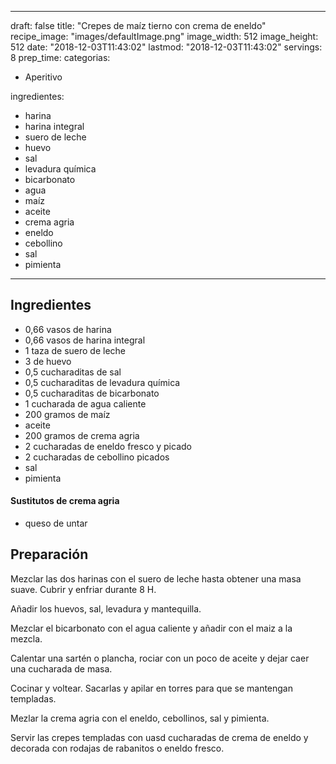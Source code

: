 
---
draft: false
title: "Crepes de maíz tierno con crema de eneldo"
recipe_image: "images/defaultImage.png"
image_width: 512
image_height: 512
date: "2018-12-03T11:43:02"
lastmod: "2018-12-03T11:43:02"
servings: 8
prep_time: 
categorias:
  - Aperitivo

ingredientes:
  - harina
  - harina integral
  - suero de leche
  - huevo
  - sal
  - levadura química
  - bicarbonato
  - agua
  - maíz
  - aceite
  - crema agria
  - eneldo
  - cebollino
  - sal
  - pimienta
---

## Ingredientes
- 0,66 vasos de harina
- 0,66 vasos de harina integral
- 1 taza de suero de leche
- 3  de huevo
- 0,5 cucharaditas de sal
- 0,5 cucharaditas de levadura química
- 0,5 cucharaditas de bicarbonato
- 1 cucharada de agua caliente
- 200 gramos de maíz
- aceite
- 200 gramos de crema agria
- 2 cucharadas de eneldo fresco y picado
- 2 cucharadas de cebollino picados
- sal
- pimienta
#### Sustitutos de crema agria
- queso de untar

## Preparación
Mezclar las dos harinas con el suero de leche hasta obtener una masa suave. Cubrir y enfriar durante 8 H.

Añadir los huevos, sal, levadura y mantequilla.

Mezclar el bicarbonato con el agua caliente y añadir con el maiz a la mezcla.

Calentar una sartén o plancha, rociar con un poco de aceite y dejar caer una cucharada de masa.

Cocinar y voltear. Sacarlas y apilar en torres para que se mantengan templadas.

Mezlar la crema agria con el eneldo, cebollinos, sal y pimienta.

Servir las crepes templadas con uasd cucharadas de crema de eneldo y decorada con rodajas de rabanitos o eneldo fresco.


